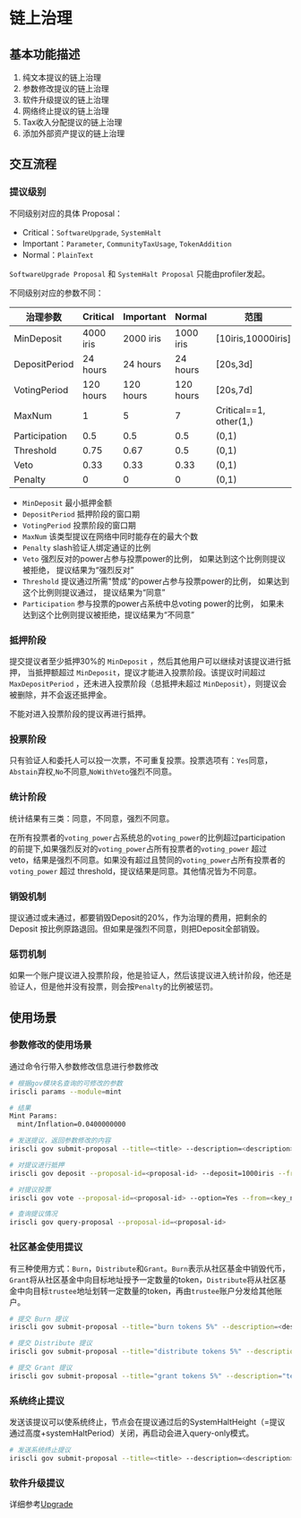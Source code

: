 # 链上治理

## 基本功能描述

1. 纯文本提议的链上治理
2. 参数修改提议的链上治理
3. 软件升级提议的链上治理
4. 网络终止提议的链上治理
5. Tax收入分配提议的链上治理
6. 添加外部资产提议的链上治理

## 交互流程

### 提议级别

不同级别对应的具体 Proposal：

- Critical：`SoftwareUpgrade`, `SystemHalt`
- Important：`Parameter`, `CommunityTaxUsage`, `TokenAddition`
- Normal：`PlainText`

`SoftwareUpgrade Proposal` 和 `SystemHalt Proposal` 只能由profiler发起。

不同级别对应的参数不同：

| 治理参数       | Critical  | Important | Normal    | 范围                    |
| ------------- | --------- | --------- | --------- | ---------------------- |
| MinDeposit    | 4000 iris | 2000 iris | 1000 iris | [10iris,10000iris]     |
| DepositPeriod | 24 hours  | 24 hours  | 24 hours  | [20s,3d]               |
| VotingPeriod  | 120 hours | 120 hours | 120 hours | [20s,7d]               |
| MaxNum        | 1         | 5         | 7         | Critical==1, other(1,) |
| Participation | 0.5       | 0.5       | 0.5       | (0,1)                  |
| Threshold     | 0.75      | 0.67      | 0.5       | (0,1)                  |
| Veto          | 0.33      | 0.33      | 0.33      | (0,1)                  |
| Penalty       | 0         | 0         | 0         | (0,1)                  |

- `MinDeposit`  最小抵押金额
- `DepositPeriod` 抵押阶段的窗口期
- `VotingPeriod` 投票阶段的窗口期
- `MaxNum` 该类型提议在网络中同时能存在的最大个数
- `Penalty`  slash验证人绑定通证的比例
- `Veto`  强烈反对的power占参与投票power的比例， 如果达到这个比例则提议被拒绝， 提议结果为“强烈反对”
- `Threshold`  提议通过所需"赞成"的power占参与投票power的比例， 如果达到这个比例则提议通过， 提议结果为“同意”
- `Participation` 参与投票的power占系统中总voting power的比例， 如果未达到这个比例则提议被拒绝，提议结果为“不同意”

### 抵押阶段

提交提议者至少抵押30%的 `MinDeposit` ，然后其他用户可以继续对该提议进行抵押， 当抵押额超过 `MinDeposit`，提议才能进入投票阶段。该提议时间超过 `MaxDepositPeriod` ，还未进入投票阶段（总抵押未超过 `MinDeposit`），则提议会被删除，并不会返还抵押金。

不能对进入投票阶段的提议再进行抵押。

### 投票阶段

只有验证人和委托人可以投一次票，不可重复投票。投票选项有：`Yes`同意，`Abstain`弃权,`No`不同意,`NoWithVeto`强烈不同意。

### 统计阶段

统计结果有三类：同意，不同意，强烈不同意。

在所有投票者的`voting_power`占系统总的`voting_power`的比例超过participation的前提下,如果强烈反对的`voting_power`占所有投票者的`voting_power` 超过 veto，结果是强烈不同意。如果没有超过且赞同的`voting_power`占所有投票者的`voting_power` 超过 threshold，提议结果是同意。其他情况皆为不同意。

### 销毁机制

提议通过或未通过，都要销毁Deposit的20%，作为治理的费用，把剩余的 Deposit 按比例原路退回。但如果是强烈不同意，则把Deposit全部销毁。

### 惩罚机制

如果一个账户提议进入投票阶段，他是验证人，然后该提议进入统计阶段，他还是验证人，但是他并没有投票，则会按`Penalty`的比例被惩罚。

## 使用场景

### 参数修改的使用场景

通过命令行带入参数修改信息进行参数修改

```bash
# 根据gov模块名查询的可修改的参数
iriscli params --module=mint

# 结果
Mint Params:
  mint/Inflation=0.0400000000

# 发送提议，返回参数修改的内容
iriscli gov submit-proposal --title=<title> --description=<description> --type=Parameter --deposit=8iris  --param="mint/Inflation=0.0000000000" --from=<key_name> --chain-id=<chain-id> --fee=0.3iris --commit

# 对提议进行抵押
iriscli gov deposit --proposal-id=<proposal-id> --deposit=1000iris --from=<key_name> --chain-id=<chain-id> --fee=0.3iris --commit

# 对提议投票
iriscli gov vote --proposal-id=<proposal-id> --option=Yes --from=<key_name> --chain-id=<chain-id> --fee=0.3iris --commit

# 查询提议情况
iriscli gov query-proposal --proposal-id=<proposal-id>
```

### 社区基金使用提议

有三种使用方式：`Burn`，`Distribute`和`Grant`。`Burn`表示从社区基金中销毁代币，`Grant`将从社区基金中向目标地址授予一定数量的token，`Distribute`将从社区基金中向目标`trustee`地址划转一定数量的token，再由`trustee`账户分发给其他账户。

```bash
# 提交 Burn 提议
iriscli gov submit-proposal --title="burn tokens 5%" --description=<description> --type="CommunityTaxUsage" --usage="Burn" --deposit="10iris"  --percent=0.05 --from=<key_name> --chain-id=<chain-id> --fee=0.3iris --commit

# 提交 Distribute 提议
iriscli gov submit-proposal --title="distribute tokens 5%" --description="test" --type="CommunityTaxUsage" --usage="Distribute" --deposit="10iris"  --percent=0.05 --dest-address=<dest-address (only trustees)> --from=<key_name> --chain-id=<chain-id> --fee=0.3iris --commit

# 提交 Grant 提议
iriscli gov submit-proposal --title="grant tokens 5%" --description="test" --type="CommunityTaxUsage" --usage="Grant" --deposit="10iris"  --percent=0.05 --dest-address=<dest-address (only trustees)> --from=<key_name> --chain-id=<chain-id> --fee=0.3iris --commit
```

### 系统终止提议

发送该提议可以使系统终止，节点会在提议通过后的SystemHaltHeight（=提议通过高度+systemHaltPeriod）关闭，再启动会进入query-only模式。

```bash
# 发送系统终止提议
iriscli gov submit-proposal --title=<title> --description=<description> --type=SystemHalt --deposit=10iris --fee=0.3iris --from=<key_name> --chain-id=<chain-id> --commit
```

### 软件升级提议

详细参考[Upgrade](upgrade.md)
